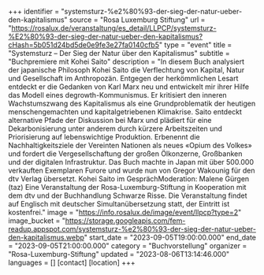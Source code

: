 +++
identifier = "systemsturz-%e2%80%93-der-sieg-der-natur-ueber-den-kapitalismus"
source = "Rosa Luxemburg Stiftung"
url = "https://rosalux.de/veranstaltung/es_detail/LLPCP/systemsturz-%E2%80%93-der-sieg-der-natur-ueber-den-kapitalismus?cHash=5b051d24bd5de0e9fe3e27fa0140cfb5"
type = "event"
title = "Systemsturz – Der Sieg der Natur über den Kapitalismus"
subtitle = "Buchpremiere mit Kohei Saito"
description = "In diesem Buch analysiert der japanische Philosoph Kohei Saito die Verflechtung von Kapital, Natur und Gesellschaft im Anthropozän. Entgegen der herkömmlichen Lesart entdeckt er die Gedanken von Karl Marx neu und entwickelt mir ihrer Hilfe das Modell eines degrowth-Kommunismus. Er kritisiert den inneren Wachstumszwang des Kapitalismus als eine Grundproblematik der heutigen menschengemachten und kapitalgetriebenen Klimakrise. 
Saito entdeckt alternative Pfade der Diskussion bei Marx und plädiert für eine Dekarbonisierung unter anderem durch kürzere Arbeitszeiten und Priorisierung auf lebenswichtige Produktion. Erbenennt die Nachhaltigkeitsziele der Vereinten Nationen als neues «Opium des Volkes» und fordert die Vergesellschaftung der großen Ölkonzerne, Großbanken und der digitalen Infrastruktur. 
Das Buch machte in Japan mit über 500.000 verkauften Exemplaren Furore und wurde nun von Gregor Wakounig für den dtv Verlag übersetzt. 
Kohei Saito im GesprächModeration: Malene Gürgen (taz)
Eine Veranstaltung der Rosa-Luxemburg-Stiftung in Kooperation mit dem dtv und der Buchhandlung Schwarze Risse. 
Die Veranstaltung findet auf Englisch mit deutscher Simultanübersetzung statt, der Eintritt ist kostenfrei."
image = "https://info.rosalux.de/image/event/llpcp?type=2"
image_bucket = "https://storage.googleapis.com/fem-readup.appspot.com/systemsturz-%e2%80%93-der-sieg-der-natur-ueber-den-kapitalismus.webp"
start_date = "2023-09-05T19:00:00.000"
end_date = "2023-09-05T21:00:00.000"
category = "Buchvorstellung"
organizer = "Rosa-Luxemburg-Stiftung"
updated = "2023-08-06T13:14:46.000"
languages = []
[contact]
[location]
+++